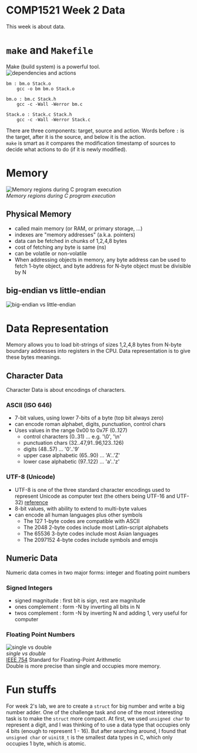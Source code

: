# COMP1521 Week 2 Data
This week is about data.

# `make` and `Makefile`
Make (build system) is a powerful tool.  
![dependencies and actions](https://www.cse.unsw.edu.au/~cs1521/19T2/lectures/week02/Pics/compile/dependencies.png)  
```make
bm : bm.o Stack.o
	gcc -o bm bm.o Stack.o

bm.o : bm.c Stack.h
	gcc -c -Wall -Werror bm.c

Stack.o : Stack.c Stack.h
	gcc -c -Wall -Werror Stack.c
```
There are three components: target, source and action.
Words before `:` is the target, after it is the source, and below it is the action.  
`make` is smart as it compares the modification timestamp of sources to decide what actions to do (if it is newly modified).

# Memory
![Memory regions during C program execution](https://www.cse.unsw.edu.au/~cs1521/19T2/lectures/week02/Pics/memory/regions.png)  
*Memory regions during C program execution*  
## Physical Memory
- called main memory (or RAM, or primary storage, ...)
- indexes are "memory addresses" (a.k.a. pointers)
- data can be fetched in chunks of 1,2,4,8 bytes
- cost of fetching any byte is same (ns)
- can be volatile or non-volatile
- When addressing objects in memory, any byte address can be used to fetch 1-byte object, and byte address for N-byte object must be divisible by N
## big-endian vs little-endian
![big-endian vs little-endian](https://www.cse.unsw.edu.au/~cs1521/19T2/lectures/week02/Pics/memory/endian.png)

# Data Representation
Memory allows you to load bit-strings of sizes 1,2,4,8 bytes from N-byte boundary addresses into registers in the CPU. Data representation is to give these bytes meanings.

## Character Data
Character Data is about encodings of characters.  
### ASCII (ISO 646)
- 7-bit values, using lower 7-bits of a byte (top bit always zero)
- can encode roman alphabet, digits, punctuation, control chars  
- Uses values in the range 0x00 to 0x7F (0..127)
  - control characters (0..31) ... e.g. '\0', '\n'
  - punctuation chars (32..47,91..96,123..126)
  - digits (48..57) ... '0'..'9'
  - upper case alphabetic (65..90) ... 'A'..'Z'
  - lower case alphabetic (97..122) ... 'a'..'z'
### UTF-8 (Unicode)
- UTF-8 is one of the three standard character encodings used to represent Unicode as computer text (the others being UTF-16 and UTF-32) [reference](https://qr.ae/TWhYig)
- 8-bit values, with ability to extend to multi-byte values
- can encode all human languages plus other symbols
  - The 127 1-byte codes are compatible with ASCII
  - The 2048 2-byte codes include most Latin-script alphabets
  - The 65536 3-byte codes include most Asian languages
  - The 2097152 4-byte codes include symbols and emojis
  
## Numeric Data
Numeric data comes in two major forms: integer and floating point numbers
### Signed Integers
- signed magnitude : first bit is sign, rest are magnitude
- ones complement : form -N by inverting all bits in N
- twos complement : form -N by inverting N and adding 1, very useful for computer
### Floating Point Numbers
![single vs double](https://www.cse.unsw.edu.au/~cs1521/19T2/lectures/week02/Pics/memory/float-rep.png)  
*single vs double*  
[IEEE 754](https://www.cse.unsw.edu.au/~cs1521/19T2/lectures/week02/Pics/memory/float-rep.png) Standard for Floating-Point Arithmetic  
Double is more precise than single and occupies more memory.

# Fun stuffs
For week 2's lab, we are to create a `struct` for big number and write a big number adder. One of the challenge task and one of the most interesting task is to make the `struct` more compact. At first, we used `unsigned char` to represent a digit, and I was thinking of to use a data type that occupies only 4 bits (enough to represent 1 - 16). But after searching around, I found that `unsigned char` or  `uinit8_t` is the smallest data types in C, which only occupies 1 byte, which is atomic. 